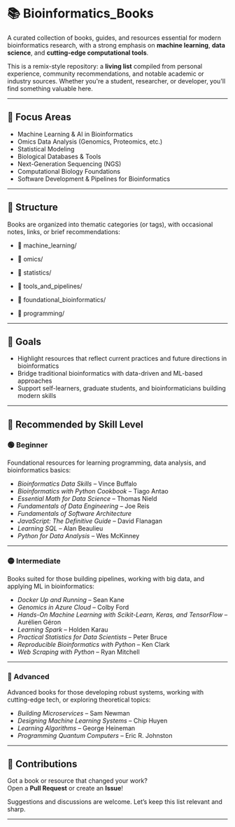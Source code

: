 # 📚 Bioinformatics_Books

A curated collection of books, guides, and resources essential for modern bioinformatics research, with a strong emphasis on **machine learning**, **data science**, and **cutting-edge computational tools**.

This is a remix-style repository: a **living list** compiled from personal experience, community recommendations, and notable academic or industry sources. Whether you're a student, researcher, or developer, you'll find something valuable here.

---

## 🔬 Focus Areas

- Machine Learning & AI in Bioinformatics  
- Omics Data Analysis (Genomics, Proteomics, etc.)  
- Statistical Modeling  
- Biological Databases & Tools  
- Next-Generation Sequencing (NGS)  
- Computational Biology Foundations  
- Software Development & Pipelines for Bioinformatics  

---

## 📖 Structure

Books are organized into thematic categories (or tags), with occasional notes, links, or brief recommendations:



- 📁 machine_learning/

- 📁 omics/

- 📁 statistics/

- 📁 tools_and_pipelines/

- 📁 foundational_bioinformatics/

- 📁 programming/



---

## 🚀 Goals

- Highlight resources that reflect current practices and future directions in bioinformatics  
- Bridge traditional bioinformatics with data-driven and ML-based approaches  
- Support self-learners, graduate students, and bioinformaticians building modern skills  

---

## 🚦 Recommended by Skill Level

### 🟢 Beginner  
Foundational resources for learning programming, data analysis, and bioinformatics basics:

- *Bioinformatics Data Skills* – Vince Buffalo  
- *Bioinformatics with Python Cookbook* – Tiago Antao  
- *Essential Math for Data Science* – Thomas Nield  
- *Fundamentals of Data Engineering* – Joe Reis  
- *Fundamentals of Software Architecture*  
- *JavaScript: The Definitive Guide* – David Flanagan  
- *Learning SQL* – Alan Beaulieu  
- *Python for Data Analysis* – Wes McKinney  

---

### 🟡 Intermediate  
Books suited for those building pipelines, working with big data, and applying ML in bioinformatics:

- *Docker Up and Running* – Sean Kane  
- *Genomics in Azure Cloud* – Colby Ford  
- *Hands-On Machine Learning with Scikit-Learn, Keras, and TensorFlow* – Aurélien Géron  
- *Learning Spark* – Holden Karau  
- *Practical Statistics for Data Scientists* – Peter Bruce  
- *Reproducible Bioinformatics with Python* – Ken Clark  
- *Web Scraping with Python* – Ryan Mitchell  

---

### 🔴 Advanced  
Advanced books for those developing robust systems, working with cutting-edge tech, or exploring theoretical topics:

- *Building Microservices* – Sam Newman  
- *Designing Machine Learning Systems* – Chip Huyen  
- *Learning Algorithms* – George Heineman  
- *Programming Quantum Computers* – Eric R. Johnston  

---

## 🧠 Contributions

Got a book or resource that changed your work?  
Open a **Pull Request** or create an **Issue**!

Suggestions and discussions are welcome. Let’s keep this list relevant and sharp.  

---


